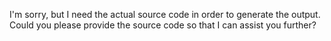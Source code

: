 I'm sorry, but I need the actual source code in order to generate the output. Could you please provide the source code so that I can assist you further?